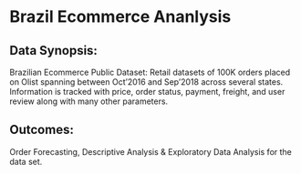 # Brazil Ecommerce Ananlysis

## Data Synopsis: 
Brazilian Ecommerce Public Dataset: Retail datasets of 100K 
orders placed on Olist spanning between Oct’2016 and Sep’2018 across several 
states. Information is tracked with price, order status, payment, freight, and user 
review along with many other parameters.

## Outcomes: 
Order Forecasting, Descriptive Analysis & Exploratory Data Analysis 
for the data set.
